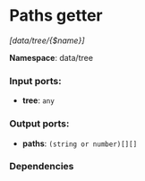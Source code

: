 # Paths getter

_[data/tree/{$name}]_

__Namespace__: data/tree

### Input ports:

* __tree__: ` any `

### Output ports:

* __paths__: ` (string or number)[][] `

### Dependencies




